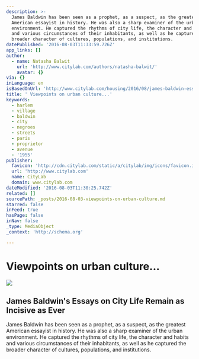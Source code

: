 ```yaml
---
description: >-
  James Baldwin has been seen as a prophet, as a suspect, as the greatest
  American essayist in history. He was also a sharp examiner of the urban
  environment. He captured the rhythms of city life, the character and habits
  and various circumstances of their inhabitants, as well as he captured the
  broader character of cultures, populations, and institutions.
datePublished: '2016-08-03T11:33:59.726Z'
app_links: []
author:
  - name: Natasha Balwit
    url: 'http://www.citylab.com/authors/natasha-balwit/'
    avatar: {}
via: {}
inLanguage: en
isBasedOnUrl: 'http://www.citylab.com/housing/2016/08/james-baldwin-essays-on-cities/494150/'
title: ' Viewpoints on urban culture...'
keywords:
  - harlem
  - village
  - baldwin
  - city
  - negroes
  - streets
  - paris
  - proprietor
  - avenue
  - '1955'
publisher:
  favicon: 'http://cdn.citylab.com/static/a/citylab/img/icons/favicon.ico'
  url: 'http://www.citylab.com'
  name: CityLab
  domain: www.citylab.com
dateModified: '2016-08-03T11:30:25.742Z'
related: []
sourcePath: _posts/2016-08-03-viewpoints-on-urban-culture.md
starred: false
inFeed: true
hasPage: false
inNav: false
_type: MediaObject
_context: 'http://schema.org'

---
```

# Viewpoints on urban culture...

<article style=""><img src="https://imgflo.herokuapp.com/graph/vahj1ThiexotieMo/a940d2e49e364f73c3fe3fffa32d2392/noop.jpg?input=http%3A%2F%2Fcdn.citylab.com%2Fmedia%2Fimg%2Fcitylab%2F2016%2F08%2FAP_6304190421%2Ffacebook.jpg%3F1470173342" /><h1>James Baldwin's Essays on City Life Remain as Incisive as Ever</h1><p>James Baldwin has been seen as a prophet, as a suspect, as the greatest American essayist in history. He was also a sharp examiner of the urban environment. He captured the rhythms of city life, the character and habits and various circumstances of their inhabitants, as well as he captured the broader character of cultures, populations, and institutions.</p></article>